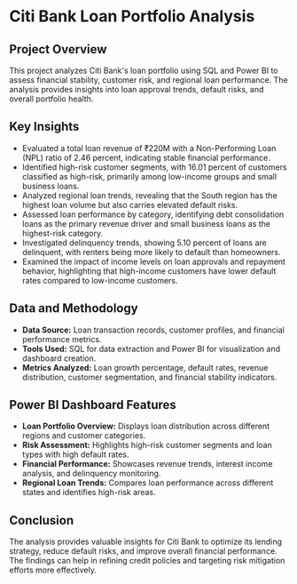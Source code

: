 # Citi Bank Loan Portfolio Analysis

## Project Overview
This project analyzes Citi Bank's loan portfolio using SQL and Power BI to assess financial stability, customer risk, and regional loan performance. The analysis provides insights into loan approval trends, default risks, and overall portfolio health.

## Key Insights
- Evaluated a total loan revenue of ₹220M with a Non-Performing Loan (NPL) ratio of 2.46 percent, indicating stable financial performance.
- Identified high-risk customer segments, with 16.01 percent of customers classified as high-risk, primarily among low-income groups and small business loans.
- Analyzed regional loan trends, revealing that the South region has the highest loan volume but also carries elevated default risks.
- Assessed loan performance by category, identifying debt consolidation loans as the primary revenue driver and small business loans as the highest-risk category.
- Investigated delinquency trends, showing 5.10 percent of loans are delinquent, with renters being more likely to default than homeowners.
- Examined the impact of income levels on loan approvals and repayment behavior, highlighting that high-income customers have lower default rates compared to low-income customers.

## Data and Methodology
- **Data Source:** Loan transaction records, customer profiles, and financial performance metrics.
- **Tools Used:** SQL for data extraction and Power BI for visualization and dashboard creation.
- **Metrics Analyzed:** Loan growth percentage, default rates, revenue distribution, customer segmentation, and financial stability indicators.

## Power BI Dashboard Features
- **Loan Portfolio Overview:** Displays loan distribution across different regions and customer categories.
- **Risk Assessment:** Highlights high-risk customer segments and loan types with high default rates.
- **Financial Performance:** Showcases revenue trends, interest income analysis, and delinquency monitoring.
- **Regional Loan Trends:** Compares loan performance across different states and identifies high-risk areas.

## Conclusion
The analysis provides valuable insights for Citi Bank to optimize its lending strategy, reduce default risks, and improve overall financial performance. The findings can help in refining credit policies and targeting risk mitigation efforts more effectively.
